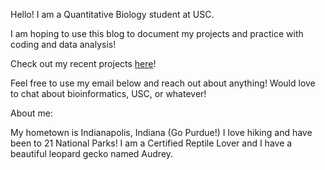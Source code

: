 Hello! I am a Quantitative Biology student at USC.

I am hoping to use this blog to document my projects and practice with coding and data analysis!

Check out my recent projects [here](https://oswhite.github.io/archive.html)!

Feel free to use my email below and reach out about anything! Would love to chat about bioinformatics, USC, or whatever!

About me: 

My hometown is Indianapolis, Indiana (Go Purdue!) 
I love hiking and have been to 21 National Parks! 
I am a Certified Reptile Lover and I have a beautiful leopard gecko named Audrey.

